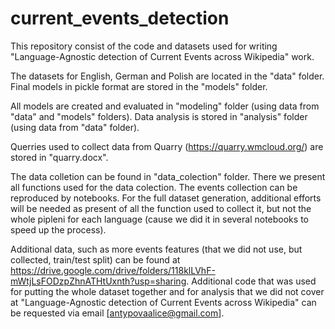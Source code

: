 # current_events_detection

This repository consist of the code and datasets used for writing "Language-Agnostic detection of Current Events across Wikipedia" work.

The datasets for English, German and Polish are located in the "data" folder.
Final models in pickle format are stored in the "models" folder. 

All models are created and evaluated in "modeling" folder (using data from "data" and "models" folders).
Data analysis is stored in "analysis" folder (using data from "data" folder).

Querries used to collect data from Quarry (https://quarry.wmcloud.org/) are stored in "quarry.docx".

The data colletion can be found in "data_colection" folder. There we present all functions used for the data colection.
The events collection can be reproduced by notebooks.
For the full dataset generation, additional efforts will be needed as present of all the function used to collect it, but not the whole pipleni for each language (cause we did it in several notebooks to speed up the process).

Additional data, such as more events features (that we did not use, but collected, train/test split) can be found at https://drive.google.com/drive/folders/118klLVhF-mWtjLsFODzpZhnATHtUxnth?usp=sharing.
Additional code that was used for putting the whole dataset together and for analysis that we did not cover at "Language-Agnostic detection of Current Events across Wikipedia" can be requested via email [antypovaalice@gmail.com].



